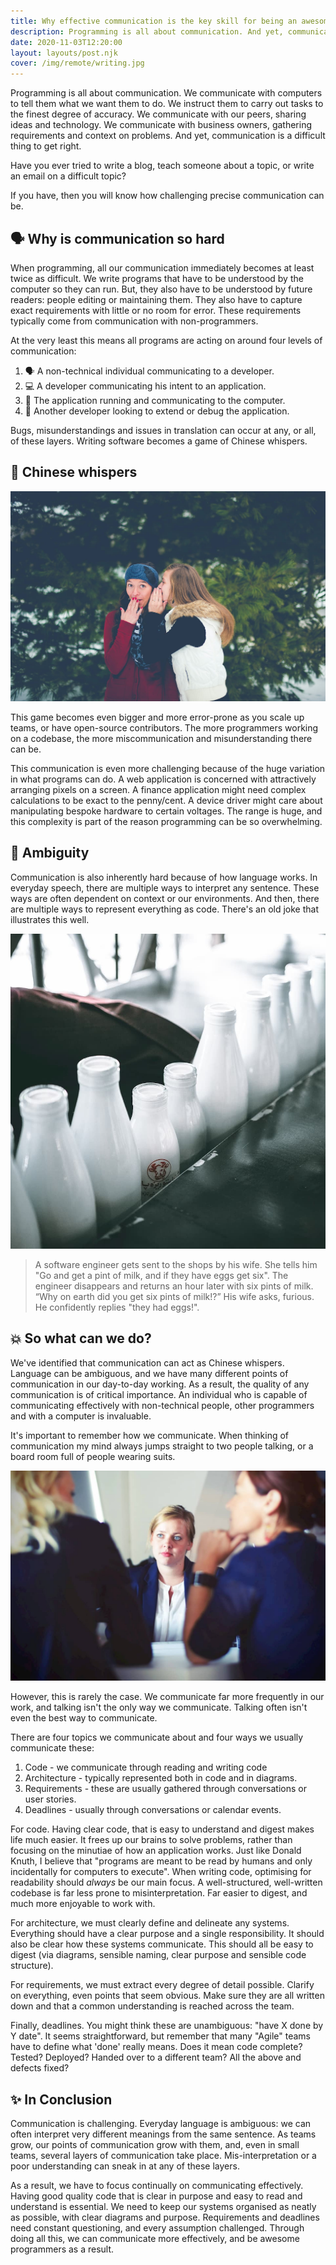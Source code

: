 ```yaml
---
title: Why effective communication is the key skill for being an awesome programmer
description: Programming is all about communication. And yet, communication is a difficult thing to get right. Here's why it's so important, and how to communicate better.
date: 2020-11-03T12:20:00
layout: layouts/post.njk
cover: /img/remote/writing.jpg
---
```


Programming is all about communication. We communicate with computers to tell them what we want them to do. We instruct them to carry out tasks to the finest degree of accuracy. We communicate with our peers, sharing ideas and technology. We communicate with business owners, gathering requirements and context on problems. And yet, communication is a difficult thing to get right.

Have you ever tried to write a blog, teach someone about a topic, or write an email on a difficult topic?

If you have, then you will know how challenging precise communication can be.

## 🗣️ Why is communication so hard

When programming, all our communication immediately becomes at least twice as difficult. We write programs that have to be understood by the computer so they can run. But, they also have to be understood by future readers: people editing or maintaining them. They also have to capture exact requirements with little or no room for error. These requirements typically come from communication with non-programmers.

At the very least this means all programs are acting on around four levels of communication:
1. 🗣️ A non-technical individual communicating to a developer.
2. 💻 A developer communicating his intent to an application.
3. 🤖 The application running and communicating to the computer.
4. 🐛 Another developer looking to extend or debug the application.

Bugs, misunderstandings and issues in translation can occur at any, or all, of these layers. Writing software becomes a game of Chinese whispers.

## 🙊 Chinese whispers

![Whispering](/img/remote/whisper.jpg)

This game becomes even bigger and more error-prone as you scale up teams, or have open-source contributors. The more programmers working on a codebase, the more miscommunication and misunderstanding there can be.

This communication is even more challenging because of the huge variation in what programs can do. A web application is concerned with attractively arranging pixels on a screen. A finance application might need complex calculations to be exact to the penny/cent. A device driver might care about manipulating bespoke hardware to certain voltages. The range is huge, and this complexity is part of the reason programming can be so overwhelming.

## 🤷 Ambiguity

Communication is also inherently hard because of how language works. In everyday speech, there are multiple ways to interpret any sentence. These ways are often dependent on context or our environments. And then, there are multiple ways to represent everything as code. There's an old joke that illustrates this well.

![Milk](/img/remote/milk.jpg)

> A software engineer gets sent to the shops by his wife.
> She tells him "Go and get a pint of milk, and if they have eggs get six".
> The engineer disappears and returns an hour later with six pints of milk.
> “Why on earth did you get six pints of milk!?” His wife asks, furious.
> He confidently replies "they had eggs!".


## 💥 So what can we do?

We've identified that communication can act as Chinese whispers. Language can be ambiguous, and we have many different points of communication in our day-to-day working. As a result, the quality of any communication is of critical importance. An individual who is capable of communicating effectively with non-technical people, other programmers and with a computer is invaluable.

It's important to remember how we communicate. When thinking of communication my mind always jumps straight to two people talking, or a board room full of people wearing suits.

![Meeting](/img/remote/meeting.jpg)

However, this is rarely the case. We communicate far more frequently in our work, and talking isn't the only way we communicate. Talking often isn't even the best way to communicate.

There are four topics we communicate about and four ways we usually communicate these:
1. Code - we communicate through reading and writing code
2. Architecture - typically represented both in code and in diagrams.
3. Requirements - these are usually gathered through conversations or user stories.
4. Deadlines - usually through conversations or calendar events.

For code. Having clear code, that is easy to understand and digest makes life much easier. It frees up our brains to solve problems, rather than focusing on the minutiae of how an application works. Just like Donald Knuth, I believe that "programs are meant to be read by humans and only incidentally for computers to execute". When writing code, optimising for readability should *always* be our main focus. A well-structured, well-written codebase is far less prone to misinterpretation. Far easier to digest, and much more enjoyable to work with.

For architecture, we must clearly define and delineate any systems. Everything should have a clear purpose and a single responsibility. It should also be clear how these systems communicate. This should all be easy to digest (via diagrams, sensible naming, clear purpose and sensible code structure).

For requirements, we must extract every degree of detail possible. Clarify on everything, even points that seem obvious. Make sure they are all written down and that a common understanding is reached across the team.

Finally, deadlines. You might think these are unambiguous: "have X done by Y date". It seems straightforward, but remember that many "Agile" teams have to define what 'done' really means. Does it mean code complete? Tested? Deployed? Handed over to a different team? All the above and defects fixed?


## ✨ In Conclusion

Communication is challenging. Everyday language is ambiguous: we can often interpret very different meanings from the same sentence. As teams grow, our points of communication grow with them, and, even in small teams, several layers of communication take place. Mis-interpretation or a poor understanding can sneak in at any of these layers.

As a result, we have to focus continually on communicating effectively. Having good quality code that is clear in purpose and easy to read and understand is essential. We need to keep our systems organised as neatly as possible, with clear diagrams and purpose. Requirements and deadlines need constant questioning, and every assumption challenged. Through doing all this, we can communicate more effectively, and be awesome programmers as a result.
